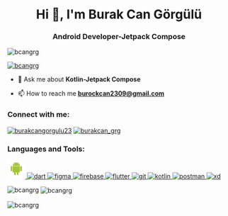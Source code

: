 <h1 align="center">Hi 👋, I'm Burak Can Görgülü</h1>
<h3 align="center">Android Developer-Jetpack Compose</h3>

<p align="left"> <img src="https://komarev.com/ghpvc/?username=bcangrg&label=Profile%20views&color=0e75b6&style=flat" alt="bcangrg" /> </p>

<p align="left"> <a href="https://github.com/ryo-ma/github-profile-trophy"><img src="https://github-profile-trophy.vercel.app/?username=bcangrg" alt="bcangrg" /></a> </p>

- 💬 Ask me about **Kotlin-Jetpack Compose**

- 📫 How to reach me **burockcan2309@gmail.com**

<h3 align="left">Connect with me:</h3>
<p align="left">
<a href="https://linkedin.com/in/burakcangorgulu23" target="blank"><img align="center" src="https://raw.githubusercontent.com/rahuldkjain/github-profile-readme-generator/master/src/images/icons/Social/linked-in-alt.svg" alt="burakcangorgulu23" height="30" width="40" /></a>
<a href="https://instagram.com/burakcan_grg" target="blank"><img align="center" src="https://raw.githubusercontent.com/rahuldkjain/github-profile-readme-generator/master/src/images/icons/Social/instagram.svg" alt="burakcan_grg" height="30" width="40" /></a>
</p>

<h3 align="left">Languages and Tools:</h3>
<p align="left"> <a href="https://developer.android.com" target="_blank" rel="noreferrer"> <img src="https://raw.githubusercontent.com/devicons/devicon/master/icons/android/android-original-wordmark.svg" alt="android" width="40" height="40"/> </a> <a href="https://dart.dev" target="_blank" rel="noreferrer"> <img src="https://www.vectorlogo.zone/logos/dartlang/dartlang-icon.svg" alt="dart" width="40" height="40"/> </a> <a href="https://www.figma.com/" target="_blank" rel="noreferrer"> <img src="https://www.vectorlogo.zone/logos/figma/figma-icon.svg" alt="figma" width="40" height="40"/> </a> <a href="https://firebase.google.com/" target="_blank" rel="noreferrer"> <img src="https://www.vectorlogo.zone/logos/firebase/firebase-icon.svg" alt="firebase" width="40" height="40"/> </a> <a href="https://flutter.dev" target="_blank" rel="noreferrer"> <img src="https://www.vectorlogo.zone/logos/flutterio/flutterio-icon.svg" alt="flutter" width="40" height="40"/> </a> <a href="https://git-scm.com/" target="_blank" rel="noreferrer"> <img src="https://www.vectorlogo.zone/logos/git-scm/git-scm-icon.svg" alt="git" width="40" height="40"/> </a> <a href="https://kotlinlang.org" target="_blank" rel="noreferrer"> <img src="https://www.vectorlogo.zone/logos/kotlinlang/kotlinlang-icon.svg" alt="kotlin" width="40" height="40"/> </a> <a href="https://postman.com" target="_blank" rel="noreferrer"> <img src="https://www.vectorlogo.zone/logos/getpostman/getpostman-icon.svg" alt="postman" width="40" height="40"/> </a> <a href="https://www.adobe.com/products/xd.html" target="_blank" rel="noreferrer"> <img src="https://cdn.worldvectorlogo.com/logos/adobe-xd.svg" alt="xd" width="40" height="40"/> </a> </p>

<p><img align="left" src="https://github-readme-stats.vercel.app/api/top-langs?username=bcangrg&show_icons=true&locale=en&layout=compact" alt="bcangrg" /></p>

<p>&nbsp;<img align="center" src="https://github-readme-stats.vercel.app/api?username=bcangrg&show_icons=true&locale=en" alt="bcangrg" /></p>

<p><img align="center" src="https://github-readme-streak-stats.herokuapp.com/?user=bcangrg&" alt="bcangrg" /></p>
